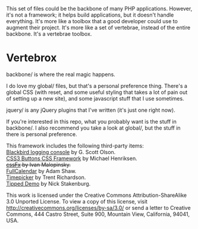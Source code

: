 This set of files could be the backbone of many PHP applications.
However, it's not a framework; it helps build applications, but it doesn't handle everything.
It's more like a toolbox that a good developer could use to augment their project.
It's more like a set of vertebrae, instead of the entire backbone.
It's a vertebrae toolbox.

Vertebrox
======

backbone/ is where the real magic happens.

I do love my global/ files, but that's a personal preference thing.
There's a global CSS (with reset, and some useful styling that takes a lot of pain out of setting up a new site), and some javascript stuff that I use sometimes.

jquery/ is any jQuery plugins that I've written (it's just one right now).

If you're interested in this repo, what you probably want is the stuff in backbone/.  I also recommend you take a look at global/, but the stuff in there is personal preference.

This framework includes the following third-party items:  
[Blackbird logging console](http://www.gscottolson.com/blackbirdjs/) by G. Scott Olson.  
[CSS3 Buttons CSS Framework](http://css3buttons.michaelhenriksen.dk/) by Michael Henriksen.  
<del>[cssFx](http://imsky.github.com/cssFx/) by Ivan Malopinsky.</del>  
[FullCalendar](http://arshaw.com/fullcalendar/) by Adam Shaw.  
[Timepicker](http://trentrichardson.com/examples/timepicker/) by Trent Richardson.  
[Tipped Demo](http://projects.nickstakenburg.com/tipped/) by Nick Stakenburg.

This work is licensed under the Creative Commons Attribution-ShareAlike 3.0 Unported License. To view a copy of this license, visit http://creativecommons.org/licenses/by-sa/3.0/ or send a letter to Creative Commons, 444 Castro Street, Suite 900, Mountain View, California, 94041, USA.
